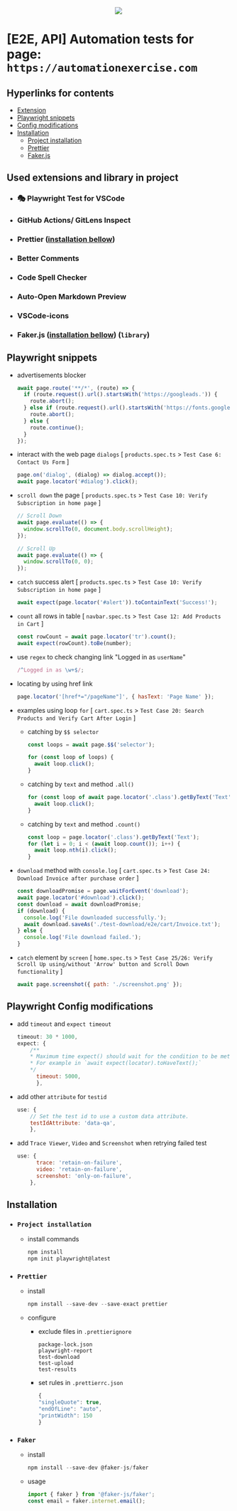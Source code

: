 <p align="center">
<img src=https://skillicons.dev/icons?i=vscode,nodejs,js,ts,github />
</p>

# [E2E, API] Automation tests for page: `https://automationexercise.com`

## Hyperlinks for contents

- [Extension](#used-extensions-and-library-in-project)
- [Playwright snippets](#playwright-snippets)
- [Config modifications](#playwright-config-modifications)
- [Installation](#installation)
  - [Project installation](#project-installation)
  - [Prettier](#prettier)
  - [Faker.js](#faker)

## Used extensions and library in project

- ### 🎭 Playwright Test for VSCode
- ### GitHub Actions/ GitLens Inspect
- ### Prettier ([installation bellow](#prettier))
- ### Better Comments
- ### Code Spell Checker
- ### Auto-Open Markdown Preview
- ### VSCode-icons
- ### Faker.js ([installation bellow](#faker)) (`library`)

## Playwright snippets

- advertisements blocker

  ```javascript
  await page.route('**/*', (route) => {
    if (route.request().url().startsWith('https://googleads.')) {
      route.abort();
    } else if (route.request().url().startsWith('https://fonts.googleapis.')) {
      route.abort();
    } else {
      route.continue();
    }
  });
  ```

- interact with the web page `dialogs` [ `products.spec.ts` > `Test Case 6: Contact Us Form` ]

  ```javascript
  page.on('dialog', (dialog) => dialog.accept());
  await page.locator('#dialog').click();
  ```

- `scroll down` the page [ `products.spec.ts` > `Test Case 10: Verify Subscription in home page` ]

  ```javascript
  // Scroll Down
  await page.evaluate(() => {
    window.scrollTo(0, document.body.scrollHeight);
  });

  // Scroll Up
  await page.evaluate(() => {
    window.scrollTo(0, 0);
  });
  ```

- `catch` success alert [ `products.spec.ts` > `Test Case 10: Verify Subscription in home page` ]

  ```javascript
  await expect(page.locator('#alert')).toContainText('Success!');
  ```

- `count` all rows in table [ `navbar.spec.ts` > `Test Case 12: Add Products in Cart` ]

  ```javascript
  const rowCount = await page.locator('tr').count();
  await expect(rowCount).toBe(number);
  ```

- use `regex` to check changing link "Logged in as `userName`"

  ```javascript
  /^Logged in as \w+$/;
  ```

- locating by using href link

  ```javascript
  page.locator('[href*="/pageName"]', { hasText: 'Page Name' });
  ```

- examples using loop `for` [ `cart.spec.ts` > `Test Case 20: Search Products and Verify Cart After Login` ]

  - catching by `$$ selector`

    ```javascript
    const loops = await page.$$('selector');

    for (const loop of loops) {
      await loop.click();
    }
    ```

  - catching by `text` and method `.all()`
    ```javascript
    for (const loop of await page.locator('.class').getByText('Text').all()) {
      await loop.click();
    }
    ```
  - catching by `text` and method `.count()`
    ```javascript
    const loop = page.locator('.class').getByText('Text');
    for (let i = 0; i < (await loop.count()); i++) {
      await loop.nth(i).click();
    }
    ```

- `download` method with `console.log` [ `cart.spec.ts` > `Test Case 24: Download Invoice after purchase order` ]

  ```javascript
  const downloadPromise = page.waitForEvent('download');
  await page.locator('#download').click();
  const download = await downloadPromise;
  if (download) {
    console.log('File downloaded successfully.');
    await download.saveAs('./test-download/e2e/cart/Invoice.txt');
  } else {
    console.log('File download failed.');
  }
  ```

- `catch` element by `screen` [ `home.spec.ts` > `Test Case 25/26: Verify Scroll Up using/without 'Arrow' button and Scroll Down functionality` ]

  ```javascript
  await page.screenshot({ path: './screenshot.png' });
  ```

## Playwright Config modifications

- add `timeout` and `expect timeout`
  ```javascript
  timeout: 30 * 1000,
  expect: {
      /**
      * Maximum time expect() should wait for the condition to be met.
      * For example in `await expect(locator).toHaveText();`
      */
        timeout: 5000,
        },
  ```
- add other `attribute` for `testid`
  ```javascript
  use: {
      // Set the test id to use a custom data attribute.
      testIdAttribute: 'data-qa',
      },
  ```
- add `Trace Viewer`, `Video` and `Screenshot` when retrying failed test
  ```javascript
  use: {
        trace: 'retain-on-failure',
        video: 'retain-on-failure',
        screenshot: 'only-on-failure',
      },
  ```

## Installation

- ### `Project installation`

  - install commands

    ```javascript
    npm install
    npm init playwright@latest
    ```

- ### `Prettier`

  - install
    ```javascript
    npm install --save-dev --save-exact prettier
    ```
  - configure

    - exclude files in `.prettierignore`

      ```
      package-lock.json
      playwright-report
      test-download
      test-upload
      test-results
      ```

    - set rules in `.prettierrc.json`

      ```javascript
      {
      "singleQuote": true,
      "endOfLine": "auto",
      "printWidth": 150
      }
      ```

- ### `Faker`

  - install
    ```javascript
    npm install --save-dev @faker-js/faker
    ```
  - usage
    ```javascript
    import { faker } from '@faker-js/faker';
    const email = faker.internet.email();
    ```
